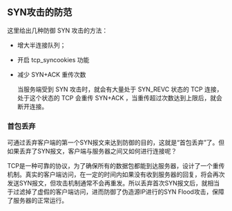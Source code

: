 ## SYN攻击的防范



这里给出几种防御 SYN 攻击的方法：

- 增大半连接队列；

- 开启 tcp_syncookies 功能

- 减少 SYN+ACK 重传次数

  当服务端受到 SYN 攻击时，就会有大量处于 SYN_REVC 状态的 TCP 连接，处于这个状态的 TCP 会重传 SYN+ACK ，当重传超过次数达到上限后，就会断开连接。



### 首包丢弃

可通过丢弃客户端的第一个SYN报文来达到防御的目的，这就是“首包丢弃”了。但如果丢弃了SYN报文，客户端与服务器之间又如何进行连接呢？

TCP是一种可靠的协议，为了确保所有的数据包都能到达服务器，设计了一个重传机制。真实的客户端访问，在一定的时间内如果没有收到服务器的回复，将会再次发送SYN报文，但攻击机制通常不会再重发。所以丢弃首次SYN报文后，就相当于过滤掉了虚假的客户端访问，进而防御了伪造源IP进行的SYN Flood攻击，保障了服务器的正常运行。